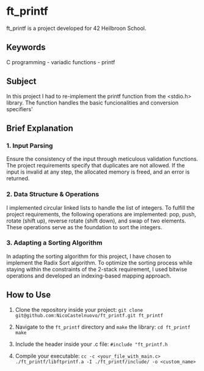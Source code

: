 # ft_printf

ft_printf is a project developed for 42 Heilbroon School.

## Keywords
C programming - variadic functions - printf

## Subject
In this project I had to re-implement the printf function from the <stdio.h> library. The function handles the basic funcionalities and conversion specifiers'

## Brief Explanation
### 1. Input Parsing
Ensure the consistency of the input through meticulous validation functions. The project requirements specify that duplicates are not allowed. If the input is invalid at any step, the allocated memory is freed, and an error is returned.

### 2. Data Structure & Operations
I implemented circular linked lists to handle the list of integers. To fulfill the project requirements, the following operations are implemented: pop, push, rotate (shift up), reverse rotate (shift down), and swap of two elements. These operations serve as the foundation to sort the integers.

### 3. Adapting a Sorting Algorithm
In adapting the sorting algorithm for this project, I have chosen to implement the Radix Sort algorithm. To optimize the sorting process while staying within the constraints of the 2-stack requirement, I used bitwise operations and developed an indexing-based mapping approach.

## How to Use
1. Clone the repository inside your project:
`git clone git@github.com:NicoCastelnuovo/ft_printf.git ft_printf`

2. Navigate to the `ft_printf` directory and `make` the library:
`cd ft_printf`
`make`

3. Include the header inside your .c file:
`#include "ft_printf.h`

4. Compile your executable:
`cc -c <your_file_with_main.c> ./ft_printf/libftprintf.a -I ./ft_printf/include/ -o <custom_name>`
